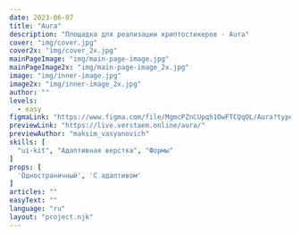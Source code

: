```yaml
---
date: 2023-06-07
title: "Aura"
description: "Площадка для реализации криптостикеров - Aura"
cover: "img/cover.jpg"
cover2x: "img/cover_2x.jpg"
mainPageImage: "img/main-page-image.jpg"
mainPageImage2x: "img/main-page-image_2x.jpg"
image: "img/inner-image.jpg"
image2x: "img/inner-image_2x.jpg"
author: ""
levels:
  - easy
figmaLink: "https://www.figma.com/file/MgmcPZnCUpqh1OwFTCQqOL/Aura?type=design&node-id=1%3A1577&t=HgbBSYSxvravYiTN-1"
previewLink: "https://live.verstaem.online/aura/"
previewAuthor: "maksim_vasyanovich"
skills: [
  "ui-kit", "Адаптивная верстка", "Формы"
]
props: [
  'Одностраничный', 'С адаптивом'
]
articles: ""
easyText: ""
language: "ru"
layout: "project.njk"
---
```

